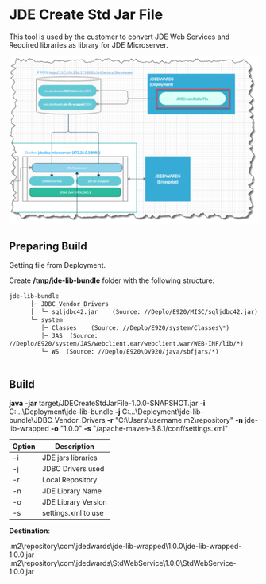# JDE Create Std Jar File 

This tool is used by the customer to convert JDE Web Services and Required libraries as library for JDE Microserver.

![Alt text](images/diagram.png)

## Preparing Build

Getting file from Deployment.

Create **/tmp/jde-lib-bundle** folder with the following structure:


```
jde-lib-bundle
      ├─ JDBC_Vendor_Drivers
      │  └─ sqljdbc42.jar    (Source: //Deplo/E920/MISC/sqljdbc42.jar)
      └─ system
         │─ Classes    (Source: //Deplo/E920/system/Classes\*) 
         │─ JAS  (Source: //Deplo/E920/system/JAS/webclient.ear/webclient.war/WEB-INF/lib/*)     
         └─ WS  (Source: //Deplo/E920\DV920/java/sbfjars/*)
 
```

## Build

**java** **-jar** target/JDECreateStdJarFile-1.0.0-SNAPSHOT.jar **-i** C:\...\Deployment\jde-lib-bundle **-j** C:\...\Deployment\jde-lib-bundle\JDBC_Vendor_Drivers **-r** "C:\Users\username\.m2\repository" **-n** jde-lib-wrapped **-o** "1.0.0" **-s** "/apache-maven-3.8.1/conf/settings.xml"


| Option | Description 
| -- | -- 
| -i | JDE jars libraries 
| -j | JDBC Drivers used 
| -r | Local Repository 
| -n | JDE Library Name
| -o | JDE Library Version
| -s | settings.xml to use

**Destination**:

.m2\repository\com\jdedwards\jde-lib-wrapped\1.0.0\jde-lib-wrapped-1.0.0.jar
.m2\repository\com\jdedwards\StdWebService\1.0.0\StdWebService-1.0.0.jar



